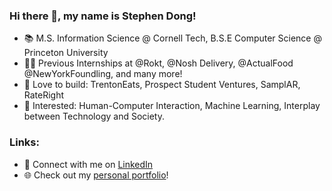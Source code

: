 ### Hi there 👋, my name is Stephen Dong!
- 📚 M.S. Information Science @ Cornell Tech, B.S.E Computer Science @ Princeton University
- 👨‍💻 Previous Internships at @Rokt, @Nosh Delivery, @ActualFood @NewYorkFoundling, and many more!
- 🔨 Love to build: TrentonEats, Prospect Student Ventures, SamplAR, RateRight
- 👀 Interested: Human-Computer Interaction, Machine Learning, Interplay between Technology and Society.
### Links:
- 🤝 Connect with me on [LinkedIn](https://www.linkedin.com/in/stephendong/)
- 🌐 Check out my [personal portfolio](https://stephendong.notion.site)! 

<!--
**stephendongg/stephendongg** is a ✨ _special_ ✨ repository because its `README.md` (this file) appears on your GitHub profile.

Here are some ideas to get you started:

- 🔭 I’m currently working on ...
- 🌱 I’m currently learning ...
- 👯 I’m looking to collaborate on ...
- 🤔 I’m looking for help with ...
- 💬 Ask me about ...
- 📫 How to reach me: ...
- 😄 Pronouns: ...
- ⚡ Fun fact: ...
-->
